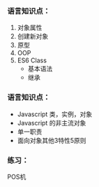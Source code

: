 ### 语言知识点： 
1. 对象属性
2. 创建新对象
3. 原型
4. OOP
5. ES6 Class
    - 基本语法
    - 继承
    
    
### 语言知识点：
- Javascript 类，实例，对象
- Javascript 的非主流对象
- 单一职责
- 面向对象其他3特性5原则

### 练习：
POS机

